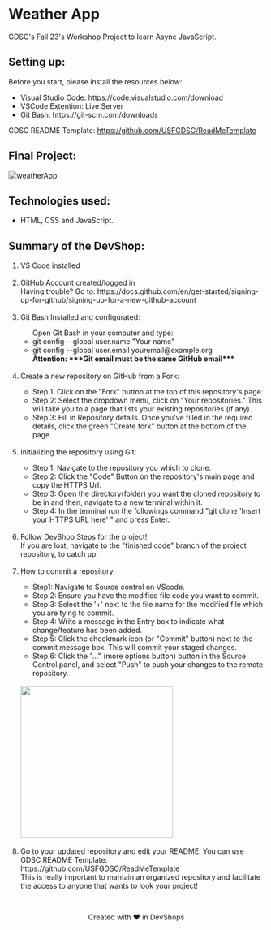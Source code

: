 # Weather App
GDSC's Fall 23's Workshop Project to learn Async JavaScript.

## Setting up:
Before you start, please install the resources below: <br>
<ul>
  <li>Visual Studio Code: https://code.visualstudio.com/download</li>
  <li>VSCode Extention: Live Server</li>
  <li>Git Bash: https://git-scm.com/downloads</li>
</ul>

GDSC README Template: https://github.com/USFGDSC/ReadMeTemplate

## Final Project:
![weatherApp](https://github.com/USFGDSC/async-javascript/assets/98829238/221eed6d-0c3e-490c-ba34-265ae0f1ae4b)

## Technologies used:
- HTML, CSS and JavaScript.

## Summary of the DevShop:
<ol>
  <li>VS Code installed</li>
  <br>
  <li>GitHub Account created/logged in</li>
  Having trouble? Go to: https://docs.github.com/en/get-started/signing-up-for-github/signing-up-for-a-new-github-account
  <br>
  <br>
  <li>Git Bash Installed and configurated:</li>
  <ul>
    Open Git Bash in your computer and type:
    <li>git config --global user.name "Your name"</li>
    <li>git config --global user.email youremail@example.org</li>
    <b>Attention: ***Git email must be the same GitHub email*** </b>
  </ul>
  <br>
  <li>Create a new repository on GitHub from a Fork:</li>
  <ul>
    <li>Step 1: Click on the "Fork" button at the top of this repository's page.</li>
    <li>Step 2: Select the dropdown menu, click on "Your repositories." This will take you to a page that lists your existing repositories (if any).</li>
    <li>Step 3: Fill in Repository details. Once you've filled in the required details, click the green "Create fork" button at the bottom of the page.</li>
  </ul>
  <br>
  <li>Initializing the repository using Git:</li>
  <ul>
    <li>Step 1: Navigate to the repository you which to clone.</li>
    <li>Step 2: Click the "Code" Button on the repository's main page and copy the HTTPS Url.</li>
    <li>Step 3: Open the directory(folder) you want the cloned repository to be in and then, navigate to a new terminal within it.</li>
    <li>Step 4: In the terminal run the followings command "git clone 'Insert your HTTPS URL here' " and press Enter.</li>
  </ul>
  <br>
  <li>Follow DevShop Steps for the project!</li>
  If you are lost, navigate to the "finished code" branch of the project repository, to catch up.  
  <br>
  <br>
  <li>How to commit a repository:</li>
  <ul>
    <li>Step1: Navigate to Source control on VScode.</li>
    <li>Step 2: Ensure you have the modified file code you want to commit.</li>
    <li>Step 3: Select the '+' next to the file name for the modified file which you are tying to commit.</li>
    <li>Step 4: Write a message in the Entry box to indicate what change/feature has been added.</li>
    <li>Step 5: Click the checkmark icon (or "Commit" button) next to the commit message box. This will commit your staged changes.</li>
    <li>Step 6: Click the "..." (more options button)  button in the Source Control panel, and select "Push" to push your changes to the remote repository.</li>
  </ul>
  <br>
  <img src="https://github.com/USFGDSC/BoardReadMeTemplate/assets/98829238/15351354-0d53-4530-b2c6-2e0e950a5f40" height=300px />   
  <br>
  <br>
  <li>Go to your updated repository and edit your README. You can use GDSC README Template: https://github.com/USFGDSC/ReadMeTemplate</li>
  This is really important to mantain an organized repository and facilitate the access to anyone that wants to look your project!
</ol>
<br>

<p align=center>
Created with ❤️ in DevShops
</p>
